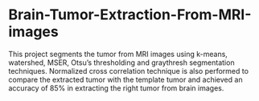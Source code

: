 # Brain-Tumor-Extraction-From-MRI-images
This project segments the tumor from MRI images using k-means, watershed, MSER, Otsu’s thresholding and graythresh segmentation techniques. Normalized cross correlation technique is also performed to compare the extracted tumor with the template tumor and achieved an accuracy of 85% in extracting the right tumor from brain images.

